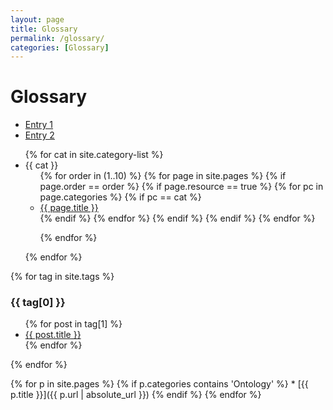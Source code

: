 ```yaml
---
layout: page
title: Glossary
permalink: /glossary/
categories: [Glossary]
---
```


# Glossary

- [Entry 1](/glossary/entry1/)
- [Entry 2](/glossary/entry2/)

<ul>
{% for cat in site.category-list %}
    <li>
    {{ cat }}
        <ul>
    {% for order in (1..10) %}
    {% for page in site.pages %}
     {% if page.order == order %}   
        {% if page.resource == true %}
            {% for pc in page.categories %}
                {% if pc == cat %}
                <li><a href="{{ page.url }}">{{ page.title }}</a></li>
                {% endif %}
            {% endfor %}
        {% endif %}
      {% endif %}
    {% endfor %} <!-- page -->

  {% endfor %}
    </ul>
    </li>
{% endfor %}  <!-- cat -->
  </ul>
  
  {% for tag in site.tags %}
  <h3>{{ tag[0] }}</h3>
  <ul>
    {% for post in tag[1] %}
      <li><a href="{{ post.url }}">{{ post.title }}</a></li>
    {% endfor %}
  </ul>
{% endfor %}

{% for p in site.pages %}
   {% if p.categories contains 'Ontology' %}
     * [{{ p.title }}]({{ p.url | absolute_url }})
   {% endif %}
{% endfor %}


